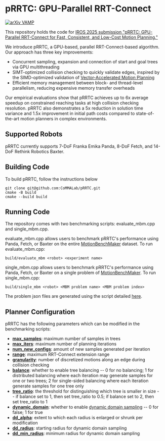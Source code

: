 # pRRTC: GPU-Parallel RRT-Connect

[![arXiv VAMP](https://img.shields.io/badge/arXiv-2503.06757-b31b1b.svg)](https://arxiv.org/abs/2503.06757)

This repository holds the code for [IROS 2025 submission "pRRTC: GPU-Parallel RRT-Connect for Fast, Consistent, and Low-Cost Motion Planning."](https://arxiv.org/abs/2503.06757)

We introduce pRRTC, a GPU-based, parallel RRT-Connect-based algorithm. Our approach has three key improvements: 
- Concurrent sampling, expansion and connection of start and goal trees via GPU multithreading
- SIMT-optimized collision checking to quickly validate edges, inspired by the SIMD-optimized validation of [Vector-Accelerated Motion Planning](https://github.com/KavrakiLab/vamp/tree/main)
- Efficient memory management between block- and thread-level parallelism, reducing expensive memory transfer overheads

Our empirical evaluations show that pRRTC achieves up to 6x average speedup on constrained reaching tasks at high collision checking resolution. pRRTC also demonstrates a 5x reduction in solution time variance and 1.5x improvement in initial path costs compared to state-of-the-art motion planners in complex environments.

## Supported Robots
pRRTC currently supports 7-DoF Franka Emika Panda, 8-DoF Fetch, and 14-DoF Rethink Robotics Baxter.

## Building Code
To build pRRTC, follow the instructions below
```
git clone git@github.com:CoMMALab/pRRTC.git
cmake -B build
cmake --build build
```

## Running Code
The repository comes with two benchmarking scripts: evaluate_mbm.cpp and single_mbm.cpp.

evaluate_mbm.cpp allows users to benchmark pRRTC's performance using Panda, Fetch, or Baxter on the entire [MotionBenchMaker](https://github.com/KavrakiLab/motion_bench_maker) dataset. To run evaluate_mbm.cpp:
```
build/evaluate_mbm <robot> <experiment name>
```

single_mbm.cpp allows users to benchmark pRRTC's performance using Panda, Fetch, or Baxter on a single problem of [MotionBenchMaker](https://github.com/KavrakiLab/motion_bench_maker). To run single_mbm.cpp:
```
build/single_mbm <robot> <MBM problem name> <MBM problem index>
```

The problem json files are generated using the script detailed [here](https://github.com/KavrakiLab/vamp/blob/35080be604aabd4373cc7db8608297afaa446878/resources/README.md#motionbenchmaker-problems).

## Planner Configuration
pRRTC has the following parameters which can be modified in the benchmarking scripts:
- <ins>**max_samples**</ins>: maximum number of samples in trees
- <ins>**max_iters**</ins>: maximum number of planning iterations
- <ins>**num_new_configs**</ins>: amount of new samples generated per iteration
- <ins>**range**</ins>: maximum RRT-Connect extension range
- <ins>**granularity**</ins>: number of discretized motions along an edge during collision checking
- <ins>**balance**</ins>: whether to enable tree balancing -- 0 for no balancing; 1 for distributed balancing where each iteration may generate samples for one or two trees; 2 for single-sided balancing where each iteration generate samples for one tree only
- <ins>**tree_ratio**</ins>: the threshold for distinguishing which tree is smaller in size -- if balance set to 1, then set tree_ratio to 0.5; if balance set to 2, then set tree_ratio to 1
- <ins>**dynamic_domain**</ins>: whether to enable [dynamic domain sampling](https://ieeexplore.ieee.org/abstract/document/1570709) -- 0 for false; 1 for true
- <ins>**dd_alpha**</ins>: extent to which each radius is enlarged or shrunk per modification
- <ins>**dd_radius**</ins>: starting radius for dynamic domain sampling
- <ins>**dd_min_radius**</ins>: minimum radius for dynamic domain sampling




